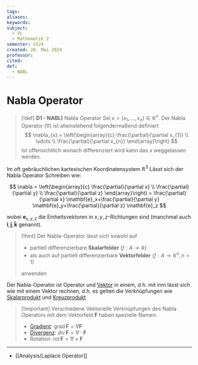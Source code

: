 ```yaml
---
tags: 
aliases: 
keywords: 
subject:
  - VL
  - Mathematik 2
semester: SS24
created: 28. Mai 2024
professor: 
cited: 
def:
  - NABL
---
```

 

# Nabla Operator

> [!def] **D1 - NABL)** Nabla Operator
> Sei $x = (x_{1}, \dots, x_n) \in \mathbb{R}^{n}$. Der Nabla Operator ($\nabla$) ist alleinstehend folgendermaßend definiert
> $$
> \nabla_{x}:= \left(\begin{array}{c} \frac{\partial}{\partial x_{1}} \\ \vdots \\ \frac{\partial}{\partial x_{n}} \end{array}\right)
> $$
> Ist offensichtlich wonach differenziert wird kann das $x$ weggelassen werden.

Im oft gebräuchlichen kartesischen Koordinatensystem $\mathbb{R}^{3}$ Lässt sich der Nabla Operator Schreiben wie:

$$
\nabla = \left(\begin{array}{c}
\frac{\partial}{\partial x} \\
\frac{\partial}{\partial y} \\
\frac{\partial}{\partial z}
\end{array}\right) = \frac{\partial}{\partial x} \mathbf{e}_x+\frac{\partial}{\partial y} \mathbf{e}_y+\frac{\partial}{\partial z} \mathbf{e}_z
$$

wobei $\mathbf{e}_{x, y, z}$ die Einheitsvektoren in $x, y, z$-Richtungen sind (manchmal auch $\mathbf{\hat{i}}, \mathbf{\hat{j}}, \mathbf{\hat{k}}$ genannt).
   
> [!hint] Der Nabla-Operator lässt sich sowohl auf
> - partiell differenzierbare **Skalarfelder** ($f:A\to \mathbb{R}$)
> - als auch auf partiell differenzierbare **Vektorfelder** ($f:A \to \mathbb{R}^{n}, n>1$)
> 
> anwenden

Der Nabla-Operator ist Operator und [Vektor](Analysis/Vektor.md) in einem, d.h. mit inm lässt sich wie mit einem Vektor rechnen, d.h. es gelten die Verknüpfungen wie [Skalarprodukt](../Algebra/Skalarprodukt.md) und [Kreuzprodukt](../Algebra/Kreuzprodukt.md)

> [!important] Verschiedene Vektorielle Verknüpfungen des Nabla Operators mit dem Vektorfeld $\mathbf{F}$ haben spezielle Namen:
> - [Gradient](Analysis/Gradient.md): $\mathrm{grad} \,\mathbf{F} = \nabla \mathbf{F}$
> - [Divergenz](../../Elektrotechnik/Vektorfeld.md): $\mathrm{div}\, \mathbf{F} = \nabla \cdot\mathbf{F}$
> - Rotation: $\mathrm{rot}\, \mathbf{F} = \nabla \times \mathbf{F}$

---

- [[Analysis/Laplace Operator]]